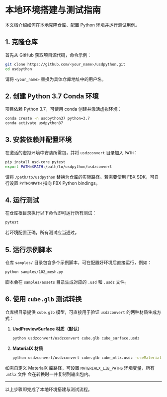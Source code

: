 # 本地环境搭建与测试指南

本文档介绍如何在本地克隆仓库、配置 Python 环境并运行测试用例。

## 1. 克隆仓库

首先从 GitHub 获取项目源代码，命令示例：

```bash
git clone https://github.com/<your_name>/usdpython.git
cd usdpython
```

请将 `<your_name>` 替换为具体仓库地址中的用户名。

## 2. 创建 Python 3.7 Conda 环境

项目依赖 Python 3.7，可使用 conda 创建并激活虚拟环境：

```bash
conda create -n usdpython37 python=3.7
conda activate usdpython37
```

## 3. 安装依赖并配置环境

在激活的虚拟环境中安装所需包，并将 `usdzconvert` 目录加入 `PATH`：

```bash
pip install usd-core pytest
export PATH=$PATH:/path/to/usdpython/usdzconvert
```

请将 `/path/to/usdpython` 替换为仓库的实际路径。若需要使用 FBX SDK，可自行设置 `PYTHONPATH` 指向 FBX Python bindings。

## 4. 运行测试

在仓库根目录执行以下命令即可运行所有测试：

```bash
pytest
```

若环境配置正确，所有测试应当通过。

## 5. 运行示例脚本

仓库 `samples/` 目录包含多个示例脚本，可在配置好环境后直接运行，例如：

```bash
python samples/102_mesh.py
```

脚本会在 `samples/assets` 目录生成对应的 `.usd` 和 `.usdz` 文件。

## 6. 使用 `cube.glb` 测试转换

仓库根目录提供 `cube.glb` 模型，可直接用于验证 `usdzconvert` 的两种材质生成方式：

1. **UsdPreviewSurface 材质（默认）**

   ```bash
   python usdzconvert/usdzconvert cube.glb cube_surface.usdz
   ```

2. **MaterialX 材质**

   ```bash
   python usdzconvert/usdzconvert cube.glb cube_mtlx.usdz -useMaterialX
   ```

如需自定义 MaterialX 库路径，可设置 `MATERIALX_LIB_PATHS` 环境变量，所有 `.mtlx` 文件
会在转换时一并复制到输出包内。

---
以上步骤即完成了本地环境搭建与测试流程。
